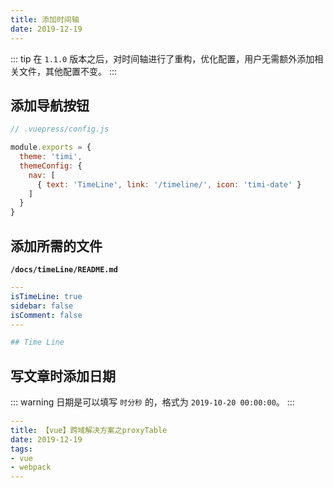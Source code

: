 ```yaml
---
title: 添加时间轴
date: 2019-12-19
---
```


::: tip
在 `1.1.0` 版本之后，对时间轴进行了重构，优化配置，用户无需额外添加相关文件，其他配置不变。
:::

## 添加导航按钮

```javascript
// .vuepress/config.js

module.exports = {
  theme: 'timi',
  themeConfig: {
    nav: [
      { text: 'TimeLine', link: '/timeline/', icon: 'timi-date' }
    ]
  }
}
```

## 添加所需的文件 <Badge type="warning" text="1.1.0+ 无需要配置此项" />

**`/docs/timeLine/README.md`**

```yaml
---
isTimeLine: true
sidebar: false
isComment: false
---

## Time Line
```

## 写文章时添加日期

::: warning
日期是可以填写 `时分秒` 的，格式为 `2019-10-20 00:00:00`。
:::

```yaml
---
title: 【vue】跨域解决方案之proxyTable
date: 2019-12-19
tags:
- vue
- webpack
---
```
